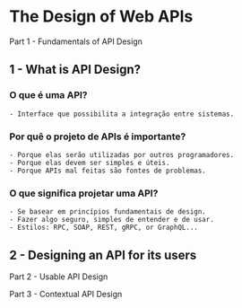 # The Design of Web APIs

Part 1 - Fundamentals of API Design

## 1 - What is API Design?

### O que é uma API?
    - Interface que possibilita a integração entre sistemas.

### Por quê o projeto de APIs é importante?
    - Porque elas serão utilizadas por outros programadores.
    - Porque elas devem ser simples e úteis.
    - Porque APIs mal feitas são fontes de problemas.

### O que significa projetar uma API?
    - Se basear em princípios fundamentais de design.
    - Fazer algo seguro, simples de entender e de usar.
    - Estilos: RPC, SOAP, REST, gRPC, or GraphQL...

## 2 - Designing an API for its users



Part 2 - Usable API Design




Part 3 - Contextual API Design





